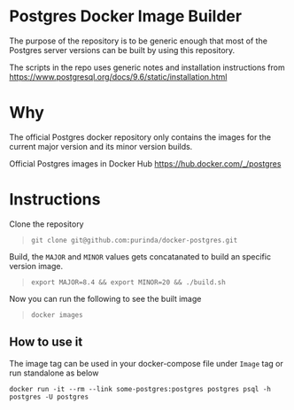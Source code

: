 # Postgres Docker Image Builder

The purpose of the repository is to be generic enough that most of the Postgres
server versions can be built by using this repository.

The scripts in the repo uses generic notes and installation instructions from
https://www.postgresql.org/docs/9.6/static/installation.html

# Why

The official Postgres docker repository only contains the images for the current
major version and its minor version builds.

Official Postgres images in Docker Hub
https://hub.docker.com/_/postgres

# Instructions

Clone the repository
 > `git clone git@github.com:purinda/docker-postgres.git`

Build, the `MAJOR` and `MINOR` values gets concatanated to build an specific version image.
 > `export MAJOR=8.4 && export MINOR=20 && ./build.sh`

Now you can run the following to see the built image
> `docker images` 

## How to use it

The image tag can be used in your docker-compose file under `Image` tag or run standalone as below

```
docker run -it --rm --link some-postgres:postgres postgres psql -h postgres -U postgres
```